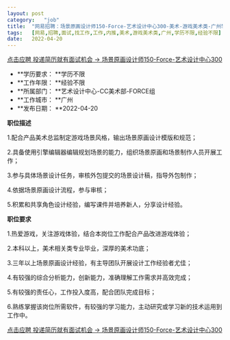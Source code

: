 ```yaml
---
layout:	post
category:	"job"
title:	"网易招聘：场景原画设计师150-Force-艺术设计中心300-美术-游戏美术类-广州学历不限经验不限"
tags:	[网易,招聘,面试,找工作,工作,内推,美术,游戏美术类,广州,学历不限,经验不限]
date:	2022-04-20
---
```


[点击应聘 投递简历就有面试机会 ->  场景原画设计师150-Force-艺术设计中心300](http://mobile.bole.netease.com/bole/boleDetail?id=32740&employeeId=346f03c3cda5f04c&key=all)



- **学历要求： **学历不限
- **工作年限： **经验不限
- **所属部门： **艺术设计中心-CC美术部-FORCE组
- **工作城市： **广州
- **发布日期： **2022-04-20



**职位描述**

1.配合产品美术总监制定游戏场景风格，输出场景原画设计模版和规范；

2.具备使用引擎编辑器编辑规划场景的能力，组织场景原画和场景制作人员开展工作；

3.参与具体场景设计任务，审核外包提交的场景设计稿，指导外包制作；

4.依据场景原画设计流程，参与审核；

5.积累和共享角色设计经验，编写课件并培养新人，分享设计经验。



**职位要求**

1.热爱游戏，关注游戏体验，结合本岗位工作配合产品改进游戏体验；

2.本科以上，美术相关类专业毕业，深厚的美术功底；

3.三年以上场景原画设计经验，有主导团队开展设计工作经验者尤佳；

4.有较强的综合分析能力，创新能力，准确理解工作需求并高效完成；

5.有较强的责任心，工作投入度高，配合团队完成目标；

6.熟练掌握该岗位所需软件，有较强的学习能力，主动研究或学习新的技术运用到工作中。



[点击应聘 投递简历就有面试机会 ->  场景原画设计师150-Force-艺术设计中心300](http://mobile.bole.netease.com/bole/boleDetail?id=32740&employeeId=346f03c3cda5f04c&key=all)